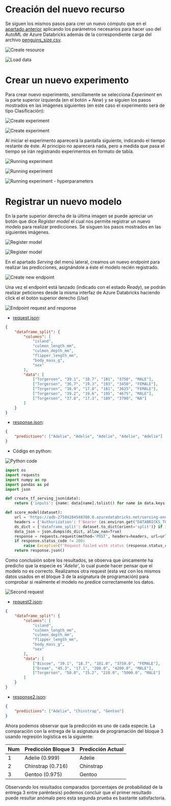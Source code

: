 # Creación del nuevo recurso

Se siguen los mismos pasos para crer un nuevo cómputo que en el [apartado anterior](../section2/README.md) aplicando los parámetros necesarios para hacer uso del AutoML de Azure Databricks además de la correspondiente carga del archivo [penguins_size.csv](./penguins_size.csv).

![Create resource](./screenshots/00%20create%20ml.png)

![Load data](./screenshots/01%20load%20data.png)

# Crear un nuevo experimento

Para crear nuevo experimento, sencillamente se selecciona _Experiment_ en la parte superior izquierda (en el botón _+ New_) y se siguien los pasos mostrados en las imágenes siguientes (en este caso el experimento será de tipo Clasificación):

![Create experiment](./screenshots/02%20new%20experiment.png)

![Create experiment](./screenshots/03%20new%20experiment.png)

Al iniciar el experimento aparecerá la pantalla siguiente, indicando el tiempo restante de éste. Al principio no aparecerá nada, pero a medida que pasa el tiempo se irán registrando experimentos en formato de tabla.

![Running experiment](./screenshots/04%20running%20experiment.png)

![Running experiment](./screenshots/05%20running%20experiment.png)

![Running experiment - hyperparameters](./screenshots/06%20running%20experiment%20-%20hyperparameters.png)

# Registrar un nuevo modelo

En la parte superior derecha de la última imagen se puede apreciar un botón que dice _Register model_ el cual nos permite registrar un nuevo modelo para realizar predicciones. Se sisguen los pasos mostrados en las siguientes imágenes.

![Register model](./screenshots/07%20register%20model.png)

![Register model](./screenshots/08%20registered%20model.png)

En el apartado _Serving_ del menú lateral, creamos un nuevo endpoint para realizar las predicciones, asignándole a éste el modelo recién registrado.

![Create new endpoint](./screenshots/09%20create%20endpoint.png)

Una vez el endpoint está lanzado (indicado con el estado _Ready_), se podrán realizar peticiones desde la misma interfaz de Azure Databricks haciendo click el el botón superior derecho (_Use_)

![Endpoint request and response](./screenshots/10%20endpoint%20request%20and%20response.png)

-  [request.json](./request.json):

```json
{
	"dataframe_split": {
		"columns": [
			"island",
			"culmen_length_mm",
			"culmen_depth_mm",
			"flipper_length_mm",
			"body_mass_g",
			"sex"
		],
		"data": [
			["Torgersen", "39.1", "18.7", "181", "3750", "MALE"],
			["Torgersen", "36.7", "19.3", "193", "3450", "FEMALE"],
			["Torgersen", "38.9", "17.8", "181", "3625", "FEMALE"],
			["Torgersen", "39.2", "19.6", "195", "4675", "MALE"],
			["Torgersen", "37.8", "17.3", "180", "3700", "NA"]
		]
	}
}
```

-  [response.json](./response.json):

```json
{
	"predictions": ["Adelie", "Adelie", "Adelie", "Adelie", "Adelie"]
}
```

-  Código en python:

![Python code](./screenshots/11%20python%20code.png)

```python
import os
import requests
import numpy as np
import pandas as pd
import json

def create_tf_serving_json(data):
    return {'inputs': {name: data[name].tolist() for name in data.keys()} if isinstance(data, dict) else data.tolist()}

def score_model(dataset):
    url = 'https://adb-27584284548780.0.azuredatabricks.net/serving-endpoints/penguin/invocations'
    headers = {'Authorization': f'Bearer {os.environ.get("DATABRICKS_TOKEN")}', 'Content-Type': 'application/json'}
    ds_dict = {'dataframe_split': dataset.to_dict(orient='split')} if isinstance(dataset, pd.DataFrame) else create_tf_serving_json(dataset)
    data_json = json.dumps(ds_dict, allow_nan=True)
    response = requests.request(method='POST', headers=headers, url=url, data=data_json)
    if response.status_code != 200:
        raise Exception(f'Request failed with status {response.status_code}, {response.text}')
    return response.json()
```

Como conclusión sobre los resultados, se observa que únicamente ha predicho que la especie es '_Adelie_', lo cual puede hacer pensar que el modelo no es correcto. Realizamos otra request (esta vez con los mismos datos usados en el bloque 3 de la asignatura de programación) para comprobar si realmente el modelo no predice correctamente los datos.

![Second request](./screenshots/12%20second%20request.png)

-  [request2.json](./request2.json):

```json
{
	"dataframe_split": {
		"columns": [
			"island",
			"culmen_length_mm",
			"culmen_depth_mm",
			"flipper_length_mm",
			"body_mass_g",
			"sex"
		],
		"data": [
			["Biscoe", "39.1", "18.7", "181.0", "3750.0", "FEMALE"],
			["Dream", "45.3", "17.1", "200.0", "4200.0", "MALE"],
			["Torgersen", "50.0", "15.2", "210.0", "5000.0", "MALE"]
		]
	}
}
```

-  [response2.json](./response2.json):

```json
{
	"predictions": ["Adelie", "Chinstrap", "Gentoo"]
}
```

Ahora podemos observar que la predicción es uno de cada especie. La comparación con la entrega de la asignatura de programación del bloque 3 usando regresión logística es la siguiente:

| Num | Predicción Bloque 3 | Predicción Actual |
| --- | ------------------- | ----------------- |
| 1   | Adelie (0.999)      | Adelie            |
| 2   | Chinstrap (0.716)   | Chinstrap         |
| 3   | Gentoo (0.975)      | Gentoo            |

Observando los resultados comparados (porcentajes de probabilidad de la entrega 3 entre paréntesis) podemos concluir que el primer resultado puede resultar anómalo pero esta segunda prueba es bastante satisfactoria.
